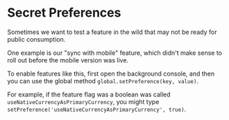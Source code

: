 # Secret Preferences

Sometimes we want to test a feature in the wild that may not be ready for public consumption.

One example is our "sync with mobile" feature, which didn't make sense to roll out before the mobile version was live.

To enable features like this, first open the background console, and then you can use the global method `global.setPreference(key, value)`.

For example, if the feature flag was a boolean was called `useNativeCurrencyAsPrimaryCurrency`, you might type `setPreference('useNativeCurrencyAsPrimaryCurrency', true)`.

